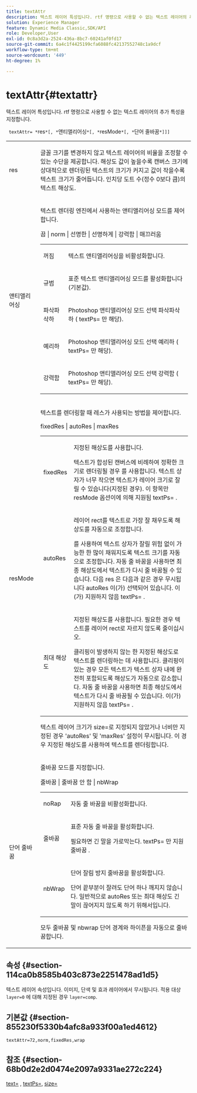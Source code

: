 ```yaml
---
title: textAttr
description: 텍스트 레이어 특성입니다. rtf 명령으로 사용할 수 없는 텍스트 레이어의 추가 특성을 지정합니다.
solution: Experience Manager
feature: Dynamic Media Classic,SDK/API
role: Developer,User
exl-id: 0c8a3d2a-2524-436a-8bc7-60241af0fd17
source-git-commit: 6a4c1f4425199cfa6088fc42137552748c1a9dcf
workflow-type: tm+mt
source-wordcount: '449'
ht-degree: 1%

---
```


# textAttr{#textattr}

텍스트 레이어 특성입니다. rtf 명령으로 사용할 수 없는 텍스트 레이어의 추가 특성을 지정합니다.

` textAttr= *`res`*[, *`앤티앨리어싱`*[, *`resMode`*[, *`단어 줄바꿈`*]]]`

<table id="simpletable_0072BF7DF52B4959A14EDEF60A6EBDEE"> 
 <tr class="strow"> 
  <td class="stentry"> <p> <span class="codeph"> <span class="varname"> res </span> </span> </p> </td> 
  <td class="stentry"> <p>글꼴 크기를 변경하지 않고 텍스트 레이어의 비율을 조정할 수 있는 수단을 제공합니다. 해상도 값이 높을수록 캔버스 크기에 상대적으로 렌더링된 텍스트의 크기가 커지고 값이 작을수록 텍스트 크기가 줄어듭니다. 인치당 도트 수(정수 0보다 큼)의 텍스트 해상도. </p> </td> 
 </tr> 
 <tr class="strow"> 
  <td class="stentry"> <p> <span class="codeph"> <span class="varname"> 앤티앨리어싱 </span> </span> </p> </td> 
  <td class="stentry"> <p>텍스트 렌더링 엔진에서 사용하는 앤티앨리어싱 모드를 제어합니다. </p> <p> <span class="codeph"> 끔 | norm | 선명한 | 선명하게 | 강력함 | 매끄러움 </span> </p> <p> 
    <table id="simpletable_AE2331118FCA4BC7877233E287CED6A4"> 
     <tr class="strow"> 
      <td class="stentry"> <p> <span class="codeph"> 꺼짐 </span> </p> </td> 
      <td class="stentry"> <p>텍스트 앤티앨리어싱을 비활성화합니다. </p> </td> 
     </tr> 
     <tr class="strow"> 
      <td class="stentry"> <p> <span class="codeph"> 규범 </span> </p> </td> 
      <td class="stentry"> <p>표준 텍스트 앤티앨리어싱 모드를 활성화합니다(기본값). </p> </td> 
     </tr> 
     <tr class="strow"> 
      <td class="stentry"> <p> <span class="codeph"> 파삭파삭하 </span> </p> </td> 
      <td class="stentry"> <p>Photoshop 앤티앨리어싱 모드 선택 <span class="codeph"> 파삭파삭하 </span> ( <span class="codeph"> textPs= </span> 만 해당). </p> </td> 
     </tr> 
     <tr class="strow"> 
      <td class="stentry"> <p> <span class="codeph"> 예리하 </span> </p> </td> 
      <td class="stentry"> <p>Photoshop 앤티앨리어싱 모드 선택 <span class="codeph"> 예리하 </span> ( <span class="codeph"> textPs= </span> 만 해당). </p> </td> 
     </tr> 
     <tr class="strow"> 
      <td class="stentry"> <p> <span class="codeph"> 강력함 </span> </p> </td> 
      <td class="stentry"> <p>Photoshop 앤티앨리어싱 모드 선택 <span class="codeph"> 강력함 </span> ( <span class="codeph"> textPs= </span> 만 해당). </p> </td> 
     </tr> 
    </table> </p> </td> 
 </tr> 
 <tr class="strow"> 
  <td class="stentry"> <p> <span class="codeph"> <span class="varname"> resMode </span> </span> </p> </td> 
  <td class="stentry"> <p>텍스트를 렌더링할 때 레스가 사용되는 방법을 제어합니다. </p> <p> <span class="codeph"> fixedRes | autoRes | maxRes </span> </p> <p> 
    <table id="simpletable_2CFC06DB37154C7C92614FDF7A818DB5"> 
     <tr class="strow"> 
      <td class="stentry"> <p> <span class="codeph"> fixedRes </span> </p> </td> 
      <td class="stentry"> <p>지정된 해상도를 사용합니다. </p> <p>텍스트가 합성된 캔버스에 비례하여 정확한 크기로 렌더링될 경우 를 사용합니다. 텍스트 상자가 너무 작으면 텍스트가 레이어 크기로 잘릴 수 있습니다(지정된 경우). 이 항목만 <span class="varname"> resMode </span> 옵션이에 의해 지원됨 <span class="codeph"> textPs= </span>. </p> </td> 
     </tr> 
     <tr class="strow"> 
      <td class="stentry"> <p> <span class="codeph"> autoRes </span> </p> </td> 
      <td class="stentry"> <p>레이어 rect를 텍스트로 가장 잘 채우도록 해상도를 자동으로 조정합니다. </p> <p>를 사용하여 텍스트 상자가 잘릴 위험 없이 가능한 한 많이 채워지도록 텍스트 크기를 자동으로 조정합니다. 자동 줄 바꿈을 사용하면 최종 해상도에서 텍스트가 다시 줄 바꿈될 수 있습니다. 다음 <span class="varname"> res </span> 은 다음과 같은 경우 무시됩니다 <span class="codeph"> autoRes </span> 이(가) 선택되어 있습니다. 이(가) 지원하지 않음 <span class="codeph"> textPs= </span>. </p> </td> 
     </tr> 
     <tr class="strow"> 
      <td class="stentry"> <p> <span class="codeph"> 최대 해상도 </span> </p> </td> 
      <td class="stentry"> <p>지정된 해상도를 사용합니다. 필요한 경우 텍스트를 레이어 rect로 자르지 않도록 줄이십시오. </p> <p>클리핑이 발생하지 않는 한 지정된 해상도로 텍스트를 렌더링하는 데 사용합니다. 클리핑이 있는 경우 모든 텍스트가 텍스트 상자 내에 완전히 포함되도록 해상도가 자동으로 감소합니다. 자동 줄 바꿈을 사용하면 최종 해상도에서 텍스트가 다시 줄 바꿈될 수 있습니다. 이(가) 지원하지 않음 <span class="codeph"> textPs= </span>. </p> </td> 
     </tr> 
    </table> </p> <p>텍스트 레이어 크기가 size=로 지정되지 않았거나 너비만 지정된 경우 'autoRes' 및 'maxRes' 설정이 무시됩니다. 이 경우 지정된 해상도를 사용하여 텍스트를 렌더링합니다. </p> </td> 
 </tr> 
 <tr class="strow"> 
  <td class="stentry"> <p> <span class="codeph"> <span class="varname"> 단어 줄바꿈 </span> </span> </p> </td> 
  <td class="stentry"> <p>줄바꿈 모드를 지정합니다. </p> <p> <span class="codeph"> 줄바꿈 | 줄바꿈 안 함 | nbWrap </span> </p> <p> 
    <table id="simpletable_FF2510E029EC41E29BC30D9FC2923EA3"> 
     <tr class="strow"> 
      <td class="stentry"> <p> <span class="codeph"> noRap </span> </p> </td> 
      <td class="stentry"> <p>자동 줄 바꿈을 비활성화합니다. </p> </td> 
     </tr> 
     <tr class="strow"> 
      <td class="stentry"> <p> <span class="codeph"> 줄바꿈 </span> </p> </td> 
      <td class="stentry"> <p>표준 자동 줄 바꿈을 활성화합니다. </p> <p>필요하면 긴 말을 가로막는다. <span class="codeph"> textPs= </span> 만 지원 <span class="codeph"> 줄바꿈 </span>. </p> </td> 
     </tr> 
     <tr class="strow"> 
      <td class="stentry"> <p> <span class="codeph"> nbWrap </span> </p> </td> 
      <td class="stentry"> <p>단어 잘림 방지 줄바꿈을 활성화합니다. </p> <p>단어 끝부분이 잘려도 단어 하나 깨지지 않습니다. 일반적으로 <span class="codeph"> autoRes </span> 또는 <span class="codeph"> 최대 해상도 </span> 긴 말이 끊어지지 않도록 하기 위해서입니다. </p> </td> 
     </tr> 
    </table> </p> <p>모두 <span class="codeph"> 줄바꿈 </span> 및 <span class="codeph"> nbwrap </span> 단어 경계와 하이픈을 자동으로 줄바꿈합니다. </p> </td> 
 </tr> 
</table>

## 속성 {#section-114ca0b8585b403c873e2251478ad1d5}

텍스트 레이어 속성입니다. 이미지, 단색 및 효과 레이어에서 무시됩니다. 적용 대상 `layer=0` 에 대해 지정된 경우 `layer=comp`.

## 기본값 {#section-855230f5330b4afc8a933f00a1ed4612}

`textAttr=72,norm,fixedRes,wrap`

## 참조 {#section-68b0d2e2d0474e2097a9331ae272c224}

[text=](../../../../../is-api/http-ref/image-serving-api-ref/c-http-protocol-reference/c-command-reference/r-text.md#reference-84634052e48548539a1ef63cbe41f22f) , [textPs=](../../../../../is-api/http-ref/image-serving-api-ref/c-http-protocol-reference/c-command-reference/r-textps.md#reference-4209a2a6169f44278da2647cfb0cd767), [size=](../../../../../is-api/http-ref/image-serving-api-ref/c-http-protocol-reference/c-data-types/r-size.md#reference-04d383f32c7b4003bed9978cb854747b)
